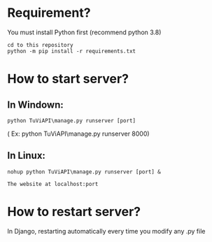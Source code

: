 # Requirement?

You must install Python first (recommend python 3.8)

```
cd to this repository
python -m pip install -r requirements.txt
```

# How to start server?

## In Windown: 

```
python TuViAPI\manage.py runserver [port] 
```
( Ex: python TuViAPI\manage.py runserver 8000)

## In Linux: 

```
nohup python TuViAPI\manage.py runserver [port] &
```

```
The website at localhost:port
```

# How to restart server?

In Django, restarting automatically every time you modify any .py file
